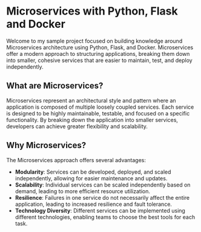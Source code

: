 # Microservices with Python, Flask and Docker

Welcome to my sample project focused on building knowledge around Microservices architecture using Python, Flask, and Docker. Microservices offer a modern approach to structuring applications, breaking them down into smaller, cohesive services that are easier to maintain, test, and deploy independently.

## What are Microservices?
Microservices represent an architectural style and pattern where an application is composed of multiple loosely coupled services. Each service is designed to be highly maintainable, testable, and focused on a specific functionality. By breaking down the application into smaller services, developers can achieve greater flexibility and scalability.

## Why Microservices?
The Microservices approach offers several advantages:

- **Modularity**: Services can be developed, deployed, and scaled independently, allowing for easier maintenance and updates.
- **Scalability**: Individual services can be scaled independently based on demand, leading to more efficient resource utilization.
- **Resilience**: Failures in one service do not necessarily affect the entire application, leading to increased resilience and fault tolerance.
- **Technology Diversity**: Different services can be implemented using different technologies, enabling teams to choose the best tools for each task.
